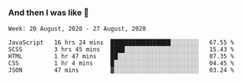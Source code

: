  ### And then I was like 🥱
<!--
**Mat2ja/Mat2ja** is a ✨ _special_ ✨ repository because its `README.md` (this file) appears on your GitHub profile.

Here are some ideas to get you started:

- 🔭 I’m currently working on ...
- 🌱 I’m currently learning ...
- 👯 I’m looking to collaborate on ...
- 🤔 I’m looking for help with ...
- 💬 Ask me about ...
- 📫 How to reach me: ...
- 😄 Pronouns: ...
- ⚡ Fun fact: ...
-->

<!--START_SECTION:waka-->
```text
Week: 20 August, 2020 - 27 August, 2020

JavaScript   16 hrs 24 mins  █████████████████░░░░░░░░   67.55 % 
SCSS         3 hrs 45 mins   ████░░░░░░░░░░░░░░░░░░░░░   15.43 % 
HTML         1 hr 47 mins    ██░░░░░░░░░░░░░░░░░░░░░░░   07.35 % 
CSS          1 hr 4 mins     █░░░░░░░░░░░░░░░░░░░░░░░░   04.45 % 
JSON         47 mins         ▓░░░░░░░░░░░░░░░░░░░░░░░░   03.24 % 
```
<!--END_SECTION:waka-->
